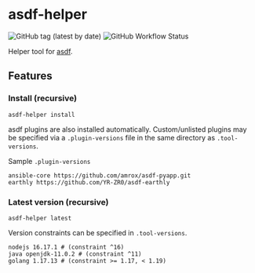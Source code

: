 # asdf-helper

![GitHub tag (latest by date)](https://img.shields.io/github/v/tag/ngyewch/asdf-helper)
![GitHub Workflow Status](https://img.shields.io/github/workflow/status/ngyewch/asdf-helper/CI)


Helper tool for [asdf](https://asdf-vm.com/).

## Features

### Install (recursive)

```
asdf-helper install
```

asdf plugins are also installed automatically. Custom/unlisted plugins may be specified via a `.plugin-versions` file in the same directory as `.tool-versions`. 

Sample `.plugin-versions`
```
ansible-core https://github.com/amrox/asdf-pyapp.git
earthly https://github.com/YR-ZR0/asdf-earthly
```

### Latest version (recursive)

```
asdf-helper latest
```

Version constraints can be specified in `.tool-versions`.

```
nodejs 16.17.1 # (constraint ^16)
java openjdk-11.0.2 # (constraint ^11)
golang 1.17.13 # (constraint >= 1.17, < 1.19)
```
